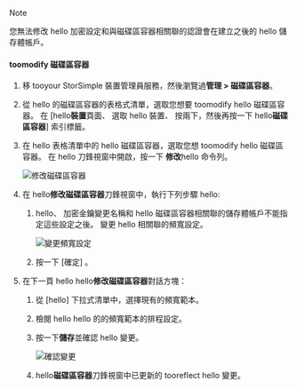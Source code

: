 <!--author=alkohli last changed: 07/05/2017-->

> [!NOTE] 
> 您無法修改 hello 加密設定和與磁碟區容器相關聯的認證會在建立之後的 hello 儲存體帳戶。

#### <a name="toomodify-a-volume-container"></a>toomodify 磁碟區容器

1. 移 tooyour StorSimple 裝置管理員服務，然後瀏覽過**管理 > 磁碟區容器**。

2. 從 hello 的磁碟區容器的表格式清單，選取您想要 toomodify hello 磁碟區容器。 在 [hello**裝置**頁面、 選取 hello 裝置、 按兩下，然後再按一下 hello**磁碟區容器**] 索引標籤。

2. 在 hello 表格清單中的 hello 磁碟區容器，選取您想 toomodify hello 磁碟區容器。 在 hello 刀鋒視窗中開啟，按一下 **修改**hello 命令列。

    ![修改磁碟區容器](./media/storsimple-8000-modify-volume-container/modify-vol-container1.png)

3. 在 hello**修改磁碟區容器**刀鋒視窗中，執行下列步驟 hello:
   
   1. hello、 加密金鑰變更名稱和 hello 磁碟區容器相關聯的儲存體帳戶不能指定這些設定之後。 變更 hello 相關聯的頻寬設定。
      
       ![變更頻寬設定](./media/storsimple-8000-modify-volume-container/modify-vol-container2.png)

   2.  按一下 [確定] 。
4. 在下一頁 hello hello**修改磁碟區容器**對話方塊：
   
   1. 從 [hello] 下拉式清單中，選擇現有的頻寬範本。
   2. 檢閱 hello hello 的的頻寬範本的排程設定。
   3. 按一下**儲存**並確認 hello 變更。
      
       ![確認變更](./media/storsimple-8000-modify-volume-container/modify-vol-container3.png)

   3. hello**磁碟區容器**刀鋒視窗中已更新的 tooreflect hello 變更。

